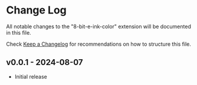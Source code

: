 # Change Log

All notable changes to the "8-bit-e-ink-color" extension will be documented in this file.

Check [Keep a Changelog](http://keepachangelog.com/) for recommendations on how to structure this file.

## v0.0.1 - 2024-08-07

- Initial release
